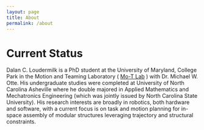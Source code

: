 ```yaml
---
layout: page
title: About
permalink: /about
---
```


# Current Status

Dalan C. Loudermilk is a PhD student at the University of Maryland, College Park in the Motion and Teaming Laboratory ( [Mo-T Lab](ottelab.com) ) with Dr. Michael W. Otte. His undergraduate studies were completed at University of North Carolina Asheville where he double majored in Applied Mathematics and Mechatronics Engineering (which was jointly issued by North Carolina State University). His research interests are broadly in robotics, both hardware and software, with a current focus is on task and motion planning for in-space assembly of modular structures leveraging trajectory and structural constraints.